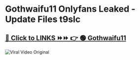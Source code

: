 
 # Gothwaifu11 Onlyfans Leaked - Update Files t9slc

## <h2><a href="https://clipsfans.com/Gothwaifu11&ref=git">🔗 Click to LINKS ⏩⏩ 👉 🟢 Gothwaifu11 </a></h2>

<a href="https://clipsfans.com/Gothwaifu11&ref=git" rel="nofollow" data-target="animated-image.originalLink"><img src="https://i.ibb.co.com/xMMVF88/686577567.gif" alt="Viral Video Original" style="max-width: 100%; display: inline-block;" data-target="animated-image.originalImage"></a>

